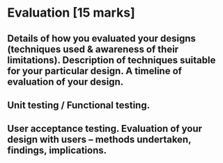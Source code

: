 # Evaluation [15 marks]

## Details of how you evaluated your designs (techniques used & awareness of their limitations). Description of techniques suitable for your particular design. A timeline of evaluation of your design.

## Unit testing / Functional testing.

## User acceptance testing. Evaluation of your design with users – methods undertaken, findings, implications.
